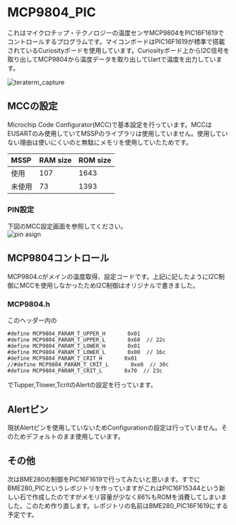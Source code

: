 # MCP9804_PIC
これはマイクロチップ・テクノロジーの温度センサMCP9804をPIC16F1619でコントロールするプログラムです。マイコンボードはPIC16F1619が標準で搭載されているCuriosityボードを使用しています。Curiosityボード上からI2C信号を取り出してMCP9804から温度データを取り出してUartで温度を出力しています。  

![teraterm_capture](https://user-images.githubusercontent.com/2620156/36341141-ff87ede2-142c-11e8-8fad-a0e0a707fca0.gif)

## MCCの設定
Microchip Code Configurator(MCC)で基本設定を行っています。MCCはEUSARTのみ使用していてMSSPのライブラリは使用していません。使用していない理由は使いにくいのと無駄にメモリを使用していたためです。

|MSSP | RAM size | ROM size|
|:----|----------|---------|
|使用 | 107      | 1643    |
|未使用|73       | 1393   |

### PIN設定
下図のMCC設定画面を参照してください。  
![pin asign](https://user-images.githubusercontent.com/2620156/36339272-06efcbc2-1405-11e8-9d09-4a7464d4cbc9.png)

## MCP9804コントロール
MCP9804.cがメインの温度取得、設定コードです。上記に記したようにI2C制御にMCCを使用しなかったためI2C制御はオリジナルで書きました。

### MCP9804.h
このヘッダー内の
```
#define MCP9804_PARAM_T_UPPER_H       0x01
#define MCP9804_PARAM_T_UPPER_L       0x60  // 22c
#define MCP9804_PARAM_T_LOWER_H       0x01
#define MCP9804_PARAM_T_LOWER_L       0x00  // 16c
#define MCP9804_PARAM_T_CRIT_H       0x01
//#define MCP9804_PARAM_T_CRIT_L       0xe0  // 30c
#define MCP9804_PARAM_T_CRIT_L       0x70  // 23c
```
でTupper,Tlower,TcritのAlertの設定を行っています。

## Alertピン
現状Alertピンを使用していないためConfigurationの設定は行っていません。そのためデフォルトのまま使用しています。

## その他
次はBME280の制御をPIC16F1619で行ってみたいと思います。すでにBME280_PICというレポジトリを作っていますがこれはPIC16F15344という新しい石で作成したのですがメモリ容量が少なく86%もROMを消費してしまいました。このため作り直します。レポジトリの名前はBME280_PIC16F1619にする予定です。
